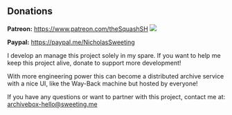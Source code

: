 ## Donations

**Patreon:** https://www.patreon.com/theSquashSH [![](https://img.shields.io/badge/Donate-Patreon-%23DD5D76.svg)](https://www.patreon.com/theSquashSH)  

**Paypal:** https://paypal.me/NicholasSweeting
 
I develop an manage this project solely in my spare. If you want to help me keep this project alive, donate to support more development!

With more engineering power this can become a distributed archive service with a nice UI,
like the Way-Back machine but hosted by everyone!

If you have any questions or want to partner with this project, contact me at: archivebox-hello@sweeting.me